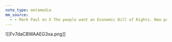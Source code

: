 ```yaml
---
note_type: metamedia
mm_source:
  - - Mark Paul on X The people want an Economic Bill of Rights. New polling from @DataProgress shows a large majority of voters — including a majority of Republicans — support economic rights. There's broad support for these ideas in the abst.md
---
```


![[Fv7daCBWAAEG3xa.png]]


